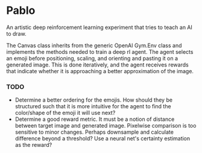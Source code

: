 # Pablo 
An artistic deep reinforcement learning experiment that tries to teach an AI to draw.

The Canvas class inherits from the generic OpenAI Gym.Env class and implements the methods needed to train a deep rl agent.  The agent selects an emoji before positioning, scaling, and orienting and pasting it on a generated image.  This is done iteratively, and the agent receives rewards that indicate whether it is approaching a better approximation of the image.

### TODO
* Determine a better ordering for the emojis.  How should they be structured such that it is more intuitive for the agent to find the color/shape of the emoji it will use next?
* Determine a good reward metric.  It must be a notion of distance between target image and generated image.  Pixelwise comparison is too sensitive to minor changes.  Perhaps downsample and calculate difference beyond a threshold?  Use a neural net's certainty estimation as the reward?
